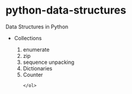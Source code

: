 # python-data-structures
Data Structures in Python
<ul>
    <li>Collections</li>
    <ol>
        <li>enumerate</li>
        <li>zip</li>
        <li>sequence unpacking</li>
        <li>Dictionaries</li>
        <li>Counter</li>
        
    </ol>

</ul>
